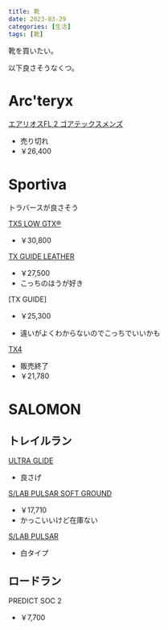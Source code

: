 ```yaml
title: 靴
date: 2023-03-29
categories: [生活]
tags: [靴]
```

靴を買いたい。

以下良さそうなくつ。

# Arc'teryx

[エアリオスFL 2 ゴアテックスメンズ](https://arcteryx.jp/products/x000006553)

- 売り切れ
- ￥26,400


# Sportiva

トラバースが良さそう

[TX5 LOW GTX®](https://www.sportivajapan.com/product-approach/tx5lowgtx/)
- ￥30,800

[TX GUIDE LEATHER](https://www.sportivajapan.com/product-approach/txguideleather/)
- ￥27,500
- こっちのほうが好き

[TX GUIDE]

- ￥25,300

- 違いがよくわからないのでこっちでいいかも

[TX4](https://www.sportivajapan.com/product-approach/tx4/)

- 販売終了
- ￥21,780


# SALOMON

## トレイルラン
[ULTRA GLIDE](https://www.salomon.com/ja-jp/shop-apac/product/ultra-glide-lg6156.html#color=76968)
- 良さげ

[S/LAB PULSAR SOFT GROUND](https://www.salomon.com/ja-jp/shop-apac/product/s-lab-pulsar-soft-ground-lg8827.html#color=75415)
- ￥17,710
- かっこいいけど在庫ない

[S/LAB PULSAR](https://www.salomon.com/ja-jp/shop-apac/product/s-lab-pulsar-lg5340.html#color=57192&size=30612)
- 白タイプ

## ロードラン

PREDICT SOC 2
- ￥7,700
